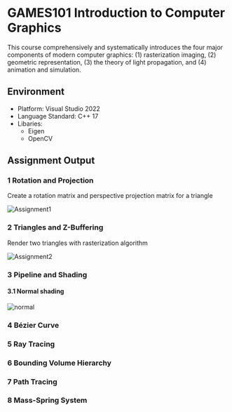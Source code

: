 # GAMES101 Introduction to Computer Graphics
This course comprehensively and systematically introduces the four major components of modern computer graphics: (1) rasterization imaging, (2) geometric representation, (3) the theory of light propagation, and (4) animation and simulation.

## Environment
* Platform: Visual Studio 2022
* Language Standard: C++ 17
* Libaries:
  * Eigen
  * OpenCV

## Assignment Output

### 1 Rotation and Projection
Create a rotation matrix and perspective projection matrix for a triangle

![Assignment1](https://github.com/lanwenzhang/GAMES101-Introduction-to-Computer-Graphics/assets/86000552/97174f80-3f74-48a6-b6e5-65d5f14f91b3)

### 2 Triangles and Z-Buffering
Render two triangles with rasterization algorithm

![Assignment2](https://github.com/lanwenzhang/GAMES101-Introduction-to-Computer-Graphics/assets/86000552/2cc65d94-0516-41b3-9286-8d4628bad13a)

### 3 Pipeline and Shading
#### 3.1 Normal shading

![normal](https://github.com/lanwenzhang/GAMES101-Introduction-to-Computer-Graphics/assets/86000552/2503f26f-5e52-4dc4-9c2c-eb1b6c7da686)


### 4 Bézier Curve


### 5 Ray Tracing


### 6 Bounding Volume Hierarchy


### 7 Path Tracing


### 8 Mass-Spring System
